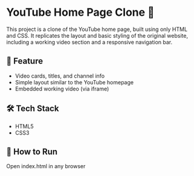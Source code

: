 # YouTube Home Page Clone 🎥

This project is a clone of the YouTube home page, built using only HTML and CSS. It replicates the layout and basic styling of the original website, including a working video section and a responsive navigation bar.

## 🚀 Feature
- Video cards, titles, and channel info
- Simple layout similar to the YouTube homepage
- Embedded working video (via iframe)

## 🛠️ Tech Stack
- HTML5
- CSS3

## 📁 How to Run
Open index.html in any browser
